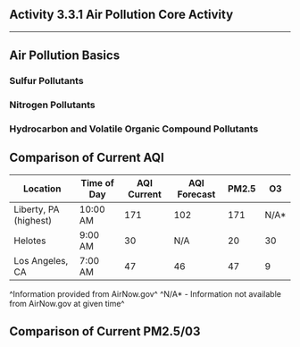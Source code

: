 ## Activity 3.3.1 Air Pollution Core Activity

---

## Air Pollution Basics

### Sulfur Pollutants

### Nitrogen Pollutants

### Hydrocarbon and Volatile Organic Compound Pollutants

## Comparison of Current AQI

| Location | Time of Day | AQI Current | AQI Forecast | PM2.5 | O3 |
|---|---|---|---|---|---|
Liberty, PA (highest) | 10:00 AM | 171 | 102 | 171 | N/A\* |
Helotes | 9:00 AM | 30 | N/A | 20 | 30 |
Los Angeles, CA | 7:00 AM | 47 | 46 | 47 | 9 |
^Information provided from AirNow.gov^
^N/A\* - Information not available from AirNow.gov at given time^

## Comparison of Current PM2.5/03
